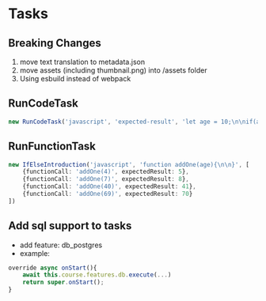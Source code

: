 # Tasks


## Breaking Changes

1. move text translation to metadata.json
2. move assets (including thumbnail.png) into /assets folder
3. Using esbuild instead of webpack

## RunCodeTask

```typescript
new RunCodeTask('javascript', 'expected-result', 'let age = 10;\n\nif(age > 17){\nconsole.log("Du darfst in den Club")\n}')
```

## RunFunctionTask

```typescript
new IfElseIntroduction('javascript', 'function addOne(age){\n\n}', [
    {functionCall: 'addOne(4)', expectedResult: 5},
    {functionCall: 'addOne(7)', expectedResult: 8},
    {functionCall: 'addOne(40)', expectedResult: 41},
    {functionCall: 'addOne(69)', expectedResult: 70}
])
```

## Add sql support to tasks

* add feature: db_postgres
* example:

```typescript
override async onStart(){
    await this.course.features.db.execute(...)
    return super.onStart();
}
```